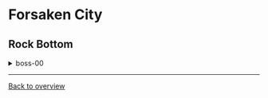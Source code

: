# Forsaken City

## Rock Bottom

<details>
  <summary>boss-00</summary>
  
  ![gif](https://github.com/DrMadThrust/docs-swag-collection/blob/main/vids/6A_4_boss-00_00.webp)
  
  Insanity: 5 Potential: ?!
  
  You need assist mode invincibility activated for this strat to work.
  Hyper bhop approximately half a hair retraction earlier than you would for Badeline Boost. Dash upright and cb (very feel-based) into the next screen, from there immediately ultra downright and min height cb again.
  Ultra as late as possible before the cutscene trigger, this should barely let you hit Badeline before the cutscene forces you to walk left into the spikes (that's why you need assist mode). Now, do not skip the cutscene, otherwise the game would progress as usual.
  Talk your way through the cutscene text and the game should crash randomly mid-dialogue. Done on 1.3.1.2, have fun breaking the game yourself.
</details>

---
[Back to overview](https://github.com/DrMadThrust/docs-swag-collection)
